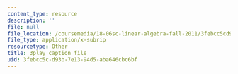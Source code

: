 ```yaml
---
content_type: resource
description: ''
file: null
file_location: /coursemedia/18-06sc-linear-algebra-fall-2011/3febcc5cd93b7e1394d5aba646cbc6bf_HgC1l_6ySkc.srt
file_type: application/x-subrip
resourcetype: Other
title: 3play caption file
uid: 3febcc5c-d93b-7e13-94d5-aba646cbc6bf
---
```

